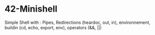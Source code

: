 # 42-Minishell
Simple Shell with : Pipes, Redirections (heardoc, out, in), environnement, buildin (cd, echo, export, env), operators (&&, ||)
